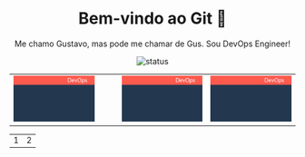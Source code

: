 <h1 align="center">Bem-vindo ao Git 📂 </h1>

<p align="center">
  Me chamo Gustavo, mas pode me chamar de Gus. Sou DevOps Engineer!
</p>

<p align="center">
  <img src="https://img.shields.io/badge/status-em%20andamento-yellow" alt="status">
</p>

<table align="center" border="0">
  <tr>
    <td>
      <a href="https://link1.com">
        <img src="./assets/img1.png" width="150" />
      </a>
    </td>
    <td width="20"></td>
    <td>
      <a href="https://link2.com">
        <img src="./assets/img1.png" width="150" />
      </a>
    </td>
    <td>
      <a href="https://link2.com">
        <img src="./assets/img1.png" width="150" />
      </a>
    </td>
  </tr>
</table>

<table align="center" width="100">
    <tr align="center" width="100">
        <td align="center" width="50%">1</td>
        <td align="center" width="50%">2</td>
    </tr>
</table>

<!--
**gussXX/gussXX** is a ✨ _special_ ✨ repository because its `README.md` (this file) appears on your GitHub profile.

Here are some ideas to get you started:

- 🔭 I’m currently working on ...
- 🌱 I’m currently learning ...
- 👯 I’m looking to collaborate on ...
- 🤔 I’m looking for help with ...
- 💬 Ask me about ...
- 📫 How to reach me: ...
- 😄 Pronouns: ...
- ⚡ Fun fact: ...
-->
